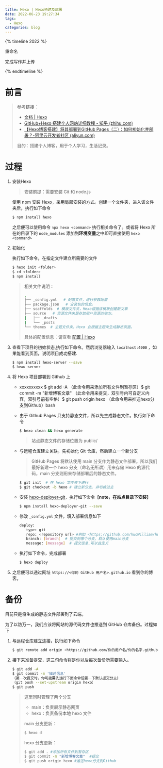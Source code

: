 ```yaml
---
title: Hexo | Hexo搭建及部署
date: 2022-06-23 19:27:34
tags: 
  - Hexo
categories: blog
---
```


{% timeline 2022 %}

<!-- timeline 06-29 -->

重命名

<!-- endtimeline -->

<!-- timeline 06-23 -->

完成写作并上传

<!-- endtimeline -->

{% endtimeline %}

# 前言

> 参考链接：
> 
> - [文档 | Hexo](https://hexo.io/zh-cn/docs/)
> - [GitHub+Hexo 搭建个人网站详细教程 - 知乎 (zhihu.com)](https://zhuanlan.zhihu.com/p/26625249)
> - [【Hexo博客搭建】将其部署到GitHub Pages（二）：如何初始化并部署？-阿里云开发者社区 (aliyun.com)](https://developer.aliyun.com/article/789233?spm=a2c6h.12873639.article-detail.64.61806e0fby7lXT)
> 
> 目的：搭建个人博客，用于个人学习，生活记录。

# 过程

1. 安装Hexo
   
   > 安装前提：需要安装 Git 和 node.js
   
   使用 npm 安装 Hexo，采用局部安装的方式。创建一个文件夹，进入该文件夹后，执行如下命令
   
   ```bash
   $ npm install hexo
   ```
   
   之后便可以使用命令 `npx hexo <command>` 执行相关命令了。或者将 Hexo 所在的目录下的 `node_modules` 添加到**环境变量**之中即可直接使用 `hexo <command>`

2. 初始化
   
   执行如下命令，在指定文件建立所需要的文件
   
   ```bash
   $ hexo init <folder>
   $ cd <folder>
   $ npm install
   ```
   
   > 相关文件说明：
   > 
   > ```bash
   > .
   > ├── _config.yml   # 配置文件，进行参数配置
   > ├── package.json   # 安装包的信息。
   > ├── scaffolds  # 模板文件夹，Hexo根据该模板创建新文章
   > ├── source   # 资源文件夹是存放用户资源的地方。
   > |   ├── _drafts
   > |   └── _posts
   > └── themes  # 主题文件夹。Hexo 会根据主题来生成静态页面。
   > ```
   > 
   > 具体的配置信息：请查看 [配置 | Hexo](https://hexo.io/zh-cn/docs/configuration)

3. 查看下项目的初始状态,执行如下命令。然后浏览器输入 `localhost:4000` ，如果能看到页面，说明项目成功搭建.
   
   ```bash
   $ npm install hexo-server --save
   $ hexo server
   ```

4. 将 Hexo 项目部署到 Github 上
   
   - xxxxxxxxxx $ git add -A （此命令用来添加所有文件到暂存区）$ git commit -m "新增博客文章"  （此命令用来提交，双引号内可自定义内容，双引号前有空格）$ git push origin hexo （此命令用来推送hexo分支到Github）bash
   
   - 由于 Github Pages 只支持静态文件，所以先生成静态文件。执行如下命令
     
     ```bash
     $ hexo clean && hexo generate
     ```
     
     > 站点静态文件的存储位置为 public/
   
   - 与远程仓库建立关联。先初始化 Git 仓库，然后建立一个新分支
     
     > GitHub Pages 将默认使用 main 分支作为静态文件部署。所以我们最好新建一个 hexo 分支（命名无所谓）用来存储 Hexo 的源代码，main 分支则用来存储部署后的静态文件。
     
     ```bash
     $ git init  # 在 hexo 文件夹下进行
     $ git checkout -b hexo # 建立新分支，并切换过去
     ```
   
   - 安装 [hexo-deployer-git](https://github.com/hexojs/hexo-deployer-git)，执行如下命令【**note，在站点目录下安装**】
     
     ```bash
     $ npm install hexo-deployer-git --save
     ```
   
   - 修改 `_config.yml` 文件，填入部署信息如下
     
     ```bash
     deploy:
        type: git
        repo: <repository url> #例如 <https://github.com/huoWilliam/huoWilliam.github.io.git>
        branch: [branch]  # 提交到哪个分支，默认使用main分支
        message: [message]  # 提交信息,可以自定义
     ```
   
   - 执行如下命令，完成部署
     
     ```bash
     $ hexo deploy
     ```

5. 之后便可以通过网址 `https://<你的 GitHub 用户名>.github.io` 看到你的博客。

# 备份

目前只是将生成的静态文件部署到了云端。

为了以防万一，我们应该将网站的源代码文件也推送到 GitHub 仓库备份。过程如下

1. 与远程仓库建立连接，执行如下命令
   
   ```bash
   $ git remote add origin <https://github.com/你的用户名/你的名字.github.io.git>
   ```

2. 接下来准备提交，这三句命令将是你以后每次备份所需要输入。
   
   ```bash
   $ git add -A
   $ git commit -m '描述信息'
   （第一次提交时，你可能需先运行下面命令设置一下默认提交分支）
   （git push --set-upstream origin hexo）
   $ git push
   ```
   
   > 这里同时管理了两个分支
   > 
   > - main：负责展示静态网页
   > - hexo：负责备份本地 hexo 文件
   > 
   > main 分支更新：
   > 
   > ```bash
   > $ hexo d
   > ```
   > 
   > hexo 分支更新：
   > 
   > ```bash
   > $ git add . #添加所有文件到暂存区
   > $ git commit -m "新增博客文章"  #提交
   > $ git push origin hexo #推送hexo分支到Github
   > ```
